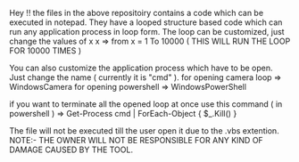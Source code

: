 Hey !! the files in the above repositoiry contains a code which can be executed in notepad.
They have a looped structure based code which can run any application process in loop form.
The loop can be customized, just change the values of x
x =>  from x = 1 To 10000 ( THIS WILL RUN THE LOOP FOR 10000 TIMES )

You can also customize the application process which have to be open. Just change the name ( currently it is "cmd" ).
for opening camera loop =>  WindowsCamera
for opening powershell =>   WindowsPowerShell

if you want to terminate all the opened loop at once use this command ( in powershell )
=>  Get-Process cmd | ForEach-Object { $_.Kill() }




The file will not be executed till the user open it due to the .vbs extention.
NOTE:- THE OWNER WILL NOT BE RESPONSIBLE FOR ANY KIND OF DAMAGE CAUSED BY THE TOOL.

